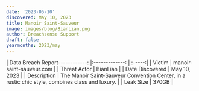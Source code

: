 ```yaml
---
date: '2023-05-10'
discovered: May 10, 2023
title: Manoir Saint-Sauveur
image: images/blog/BianLian.png
author: Breachsense Support
draft: false
yearmonths: 2023/may
---
```


| Data Breach Report------------:     |:-------------:    | :-----:|
| Victim      | manoir-saint-sauveur.com      | 
| Threat Actor      | BianLian      | 
| Date Discovered      | May 10, 2023      | 
| Description      | The Manoir Saint-Sauveur Convention Center, in a rustic chic style, combines class and luxury.      | 
| Leak Size      | 370GB      | 

